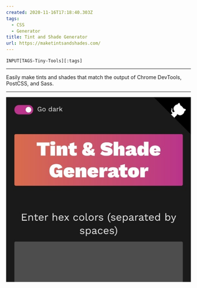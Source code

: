 ```yaml
---
created: 2020-11-16T17:18:40.303Z
tags: 
  - CSS
  - Generator
title: Tint and Shade Generator
url: https://maketintsandshades.com/
---
```

```meta-bind
INPUT[TAGS-Tiny-Tools][:tags]
```

___
Easily make tints and shades that match the output of Chrome DevTools, PostCSS, and Sass.
___

![](_attachments/tint-and-shade-generator.jpg)
